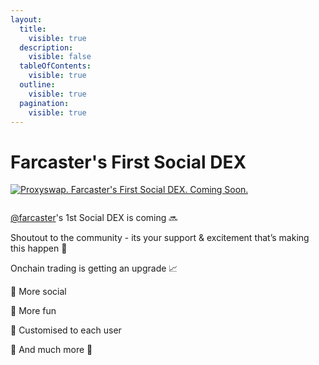 ```yaml
---
layout:
  title:
    visible: true
  description:
    visible: false
  tableOfContents:
    visible: true
  outline:
    visible: true
  pagination:
    visible: true
---
```


# Farcaster's First Social DEX

[![Proxyswap. Farcaster's First Social DEX. Coming Soon.](../.gitbook/assets/socialdex.png)](https://warpcast.com/proxyswap/0xe5d67063)

<a href="https://warpcast.com/proxyswap/0xe5d67063" target="_blank"><figure><img src="../.gitbook/assets/socialdex.png" alt=""><figcaption></figcaption></figure></a>

[@farcaster](https://warpcast.com/farcaster)'s 1st Social DEX is coming 🔜

Shoutout to the community - its your support & excitement that’s making this happen 💙

Onchain trading is getting an upgrade 📈

🔹 More social

🔹 More fun

🔹 Customised to each user

🔹 And much more 🍳
